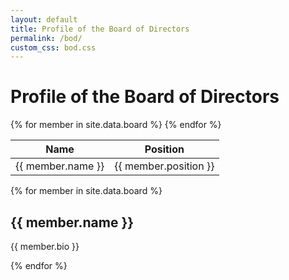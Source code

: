 ```yaml
---
layout: default
title: Profile of the Board of Directors
permalink: /bod/
custom_css: bod.css
---
```


<h1>Profile of the Board of Directors</h1>

<table class="bod-table">
  <thead>
    <tr>
      <th>Name</th>
      <th>Position</th>
    </tr>
  </thead>
  <tbody>
    {% for member in site.data.board %}
    <tr>
      <td>{{ member.name }}</td>
      <td>{{ member.position }}</td>
    </tr>
    {% endfor %}
  </tbody>
</table>

<section class="bod-profiles">
  {% for member in site.data.board %}
  <div class="bod-profile">
    <h2>{{ member.name }}</h2>
    <p>{{ member.bio }}</p>
  </div>
  {% endfor %}
</section>
